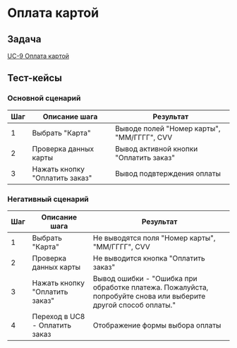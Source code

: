 # Оплата картой

## Задача

[UC-9 Оплата картой](../req.md#uc9)

## Тест-кейсы

###  Основной сценарий

| Шаг | Описание шага                                               | Результат                                       |
|-----|-------------------------------------------------------------|-------------------------------------------------|
| 1   | Выбрать "Карта"                                             | Выводе полей "Номер карты", "ММ/ГГГГ", CVV      |
| 2   | Проверка данных карты                                       | Вывод активной кнопки "Оплатить заказ"          |
| 3   | Нажать кнопку "Оплатить заказ"                              | Вывод подвтерждения оплаты                      |

### Негативный сценарий

| Шаг | Описание шага                                               | Результат                                       |
|-----|-------------------------------------------------------------|-------------------------------------------------|
| 1   | Выбрать "Карта"                                             | Не выводятся поля "Номер карты", "ММ/ГГГГ", CVV |
| 2   | Проверка данных карты                                       | Не выводится кнопка "Оплатить заказ"          |
| 3   | Нажать кнопку "Оплатить заказ"                              | Вывод ошибки - "Ошибка при обработке платежа. Пожалуйста, попробуйте снова или выберите другой способ оплаты."    |
| 4   | Переход в UC8 - Оплатить заказ                              | Отображение формы выбора оплаты                 |
